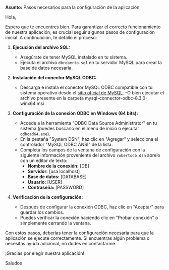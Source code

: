 **Asunto:** Pasos necesarios para la configuración de la aplicación

Hola,

Espero que te encuentres bien. Para garantizar el correcto funcionamiento de nuestra aplicación, es crucial seguir algunos pasos de configuración inicial. A continuación, te detallo el proceso:

1. **Ejecución del archivo SQL:**
   - Asegúrate de tener MySQL instalado en tu sistema.
   - Ejecuta el archivo `dbroberto.sql` en tu servidor MySQL para crear la base de datos necesaria.

2. **Instalación del conector MySQL ODBC:**
   - Descarga e instala el conector MySQL ODBC compatible con tu sistema operativo desde el [sitio oficial de MySQL](https://dev.mysql.com/downloads/connector/odbc/).
   -O bien ejecutar el archivo presente en la carpeta mysql-connector-odbc-8.3.0-winx64.msi

3. **Configuración de la conexión ODBC en Windows (64 bits):**
   - Accede a la herramienta "ODBC Data Source Administrator" en tu sistema (puedes buscarlo en el menú de inicio o ejecutar `odbcad64.exe`).
   - En la pestaña "System DSN", haz clic en "Agregar" y selecciona el controlador "MySQL ODBC ANSI" de la lista.
   - Completa los campos de la ventana de configuración con la siguiente información proveniente del archivo `robertodb.dsn` abrelo con un editor de texto:
      - **Nombre de la conexión:** [DB]
      - **Servidor:** [usa localhost]
      - **Base de datos:** [DATABASE]
      - **Usuario:** [USER]
      - **Contraseña:** [PASSWORD]

4. **Verificación de la configuración:**
   - Después de configurar la conexión ODBC, haz clic en "Aceptar" para guardar los cambios.
   - Puedes verificar la conexión haciendo clic en "Probar conexión" o simplemente cerrando la ventana.

Con estos pasos, deberías tener la configuración necesaria para que la aplicación se ejecute correctamente. Si encuentras algún problema o necesitas ayuda adicional, no dudes en contactarme.

¡Gracias por elegir nuestra aplicación!

Saludos
